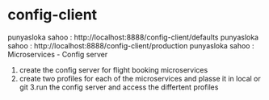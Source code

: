 # config-client


punyasloka sahoo : http://localhost:8888/config-client/defaults
punyasloka sahoo : http://localhost:8888/config-client/production
punyasloka sahoo : Microservices - Config server
1. create the config server for flight booking microservices
2. create two profiles for each of the microservices and plasse it in local or git
3.run the config server and access the differtent profiles
